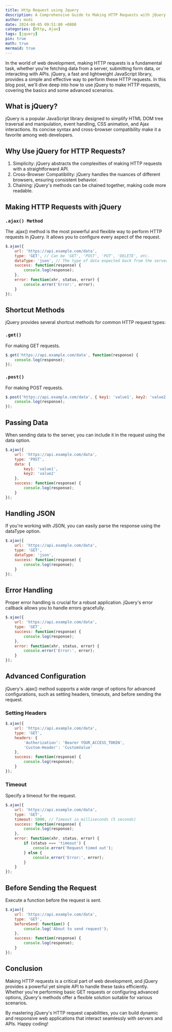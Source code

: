```yaml
---
title: Http Request using Jquery
description: A Comprehensive Guide to Making HTTP Requests with jQuery
author: modi
date: 2024-08-05 09:51:00 +0800
categories: [Http, Ajax]
tags: [jquery]
pin: true
math: true
mermaid: true
---
```


In the world of web development, making HTTP requests is a fundamental task, whether you're fetching data from a server, submitting form data, or interacting with APIs. jQuery, a fast and lightweight JavaScript library, provides a simple and effective way to perform these HTTP requests. In this blog post, we'll dive deep into how to use jQuery to make HTTP requests, covering the basics and some advanced scenarios.

## What is jQuery?

jQuery is a popular JavaScript library designed to simplify HTML DOM tree traversal and manipulation, event handling, CSS animation, and Ajax interactions. Its concise syntax and cross-browser compatibility make it a favorite among web developers.

## Why Use jQuery for HTTP Requests?
1. Simplicity: jQuery abstracts the complexities of making HTTP requests with a straightforward API.
2. Cross-Browser Compatibility: jQuery handles the nuances of different browsers, ensuring consistent behavior.
3. Chaining: jQuery's methods can be chained together, making code more readable.

## Making HTTP Requests with jQuery
### `.ajax() Method`
The .ajax() method is the most powerful and flexible way to perform HTTP requests in jQuery. It allows you to configure every aspect of the request.

```js
$.ajax({
    url: 'https://api.example.com/data',
    type: 'GET', // Can be 'GET', 'POST', 'PUT', 'DELETE', etc.
    dataType: 'json', // The type of data expected back from the server
    success: function(response) {
        console.log(response);
    },
    error: function(xhr, status, error) {
        console.error('Error:', error);
    }
});
```
## Shortcut Methods
jQuery provides several shortcut methods for common HTTP request types:

### `.get()`
For making GET requests.
```js
$.get('https://api.example.com/data', function(response) {
    console.log(response);
});
```

### `.post()`
For making POST requests.
```js
$.post('https://api.example.com/data', { key1: 'value1', key2: 'value2' }, function(response) {
    console.log(response);
});
```

## Passing Data
When sending data to the server, you can include it in the request using the data option.

```js
$.ajax({
    url: 'https://api.example.com/data',
    type: 'POST',
    data: {
        key1: 'value1',
        key2: 'value2'
    },
    success: function(response) {
        console.log(response);
    }
});
```

## Handling JSON
If you're working with JSON, you can easily parse the response using the dataType option.

```js
$.ajax({
    url: 'https://api.example.com/data',
    type: 'GET',
    dataType: 'json',
    success: function(response) {
        console.log(response);
    }
});
```
## Error Handling
Proper error handling is crucial for a robust application. jQuery's error callback allows you to handle errors gracefully.

```js
$.ajax({
    url: 'https://api.example.com/data',
    type: 'GET',
    success: function(response) {
        console.log(response);
    },
    error: function(xhr, status, error) {
        console.error('Error:', error);
    }
});
```

## Advanced Configuration
jQuery's .ajax() method supports a wide range of options for advanced configurations, such as setting headers, timeouts, and before sending the request.
### Setting Headers
```js
$.ajax({
    url: 'https://api.example.com/data',
    type: 'GET',
    headers: {
        'Authorization': 'Bearer YOUR_ACCESS_TOKEN',
        'Custom-Header': 'CustomValue'
    },
    success: function(response) {
        console.log(response);
    }
});
```

### Timeout
Specify a timeout for the request.
```js
$.ajax({
    url: 'https://api.example.com/data',
    type: 'GET',
    timeout: 5000, // Timeout in milliseconds (5 seconds)
    success: function(response) {
        console.log(response);
    },
    error: function(xhr, status, error) {
        if (status === 'timeout') {
            console.error('Request timed out');
        } else {
            console.error('Error:', error);
        }
    }
});
```

## Before Sending the Request
Execute a function before the request is sent.
```js
$.ajax({
    url: 'https://api.example.com/data',
    type: 'GET',
    beforeSend: function() {
        console.log('About to send request');
    },
    success: function(response) {
        console.log(response);
    }
});
```

## Conclusion
Making HTTP requests is a critical part of web development, and jQuery provides a powerful yet simple API to handle these tasks efficiently. Whether you're performing basic GET requests or configuring advanced options, jQuery's methods offer a flexible solution suitable for various scenarios.

By mastering jQuery's HTTP request capabilities, you can build dynamic and responsive web applications that interact seamlessly with servers and APIs. Happy coding!